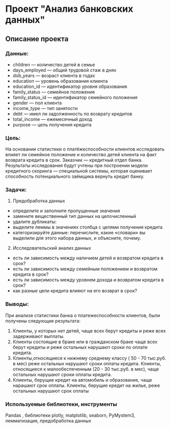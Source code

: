 # Проект "Анализ банковских данных"

## Описание проекта

### Данные:

* children — количество детей в семье
* days_employed — общий трудовой стаж в днях
* dob_years — возраст клиента в годах
* education — уровень образования клиента
* education_id — идентификатор уровня образования
* family_status — семейное положение
* family_status_id — идентификатор семейного положения
* gender — пол клиента
* income_type — тип занятости
* debt — имел ли задолженность по возврату кредитов
* total_income — ежемесячный доход
* purpose — цель получения кредита

### Цель:
На основании статистики о платёжеспособности клиентов исследовать влияет ли семейное положение и количество детей клиента на факт возврата кредита в срок. Заказчик — кредитный отдел банка.
Результаты исследования будут учтены при построении модели кредитного скоринга — специальной системы, которая оценивает способность потенциального заёмщика вернуть кредит банку.

### Задачи:
1. Предобработка данных
* определите и заполните пропущенные значения
* замените вещественный тип данных на целочисленный
* удалите дубликаты:
* выделите леммы в значениях столбца с целями получения кредита
* категоризируйте данные: перечислите, какие «словари» вы выделили для этого набора данных, и объясните, почему.
2. Исследовательский анализ данных
* есть ли зависимость между наличием детей и возвратом кредита в срок?
* есть ли зависимость между семейным положением и возвратом кредита в срок?
* есть ли зависимость между уровнем дохода и возвратом кредита в срок?
* как разные цели кредита влияют на его возврат в срок?

### Выводы:
При анализе статистики банка о платежеспособности клиентов, были получены следующие результата:
1. Клиенты, у которых нет детей, чаще всех берут кредиты и реже всех задерживают выплаты.
2. Клиенты состоящие в браке или в гражданском браке чаще всех берут кредиты и реже остальных нарушают сроки по оплате кредита.
3. Клиенты,относящиеся к нижнему среднему классу ( 50 - 70 тыс.руб. в мес) реже остальных нарушают сроки оплаты кредита. Клиенты, относящиеся к малообеспеченным (20 - 30 тыс.руб. в мес), чаще остальных нарушают сроки оплаты кредита.
4. Клиенты, берущие кредит на автомобиль и образование, чаще нарашают срок оплаты. Клиенты, берущие кредит на жилье, реже остальных нарушают срок оплаты



### Используемые библиотеки, инструменты
Pandas , библиотеки plotly, matplotlib, seaborn, PyMystem3, лемматизация, предобработка данных

